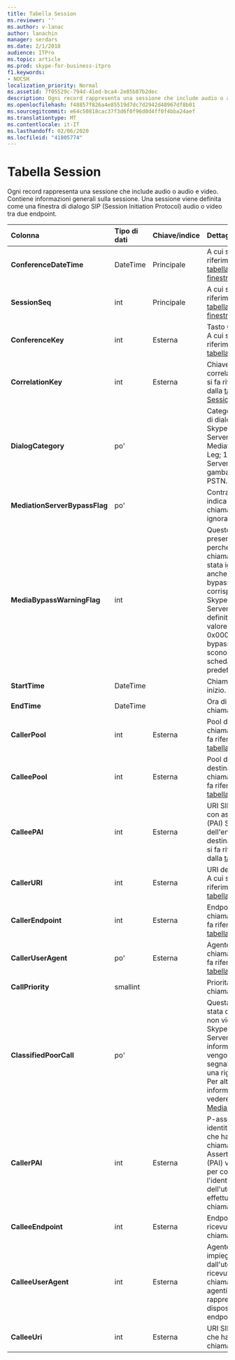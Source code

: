 ```yaml
---
title: Tabella Session
ms.reviewer: ''
ms.author: v-lanac
author: lanachin
manager: serdars
ms.date: 2/1/2018
audience: ITPro
ms.topic: article
ms.prod: skype-for-business-itpro
f1.keywords:
- NOCSH
localization_priority: Normal
ms.assetid: 7f05529c-794d-41ed-bca4-2e85b87b2dec
description: Ogni record rappresenta una sessione che include audio o audio e video. Contiene informazioni generali sulla sessione. Una sessione viene definita come una finestra di dialogo SIP (Session Initiation Protocol) audio o video tra due endpoint.
ms.openlocfilehash: f48857f826a4e85519d7dc7d2942d48967df8b01
ms.sourcegitcommit: e64c50818cac37f3d6f0f96d0d4ff0f4bba24aef
ms.translationtype: MT
ms.contentlocale: it-IT
ms.lasthandoff: 02/06/2020
ms.locfileid: "41805774"
---
```

# <a name="session-table"></a>Tabella Session
 
Ogni record rappresenta una sessione che include audio o audio e video. Contiene informazioni generali sulla sessione. Una sessione viene definita come una finestra di dialogo SIP (Session Initiation Protocol) audio o video tra due endpoint.
  
|**Colonna**|**Tipo di dati**|**Chiave/indice**|**Dettagli**|
|:-----|:-----|:-----|:-----|
|**ConferenceDateTime** <br/> |DateTime  <br/> |Principale  <br/> |A cui si fa riferimento dalla [tabella della finestra di dialogo](dialog.md).  <br/> |
|**SessionSeq** <br/> |int  <br/> |Principale  <br/> |A cui si fa riferimento dalla [tabella della finestra di dialogo](dialog.md).  <br/> |
|**ConferenceKey** <br/> |int  <br/> |Esterna  <br/> |Tasto Conferenza. A cui si fa riferimento dalla [tabella conferenze](conference.md).  <br/> |
|**CorrelationKey** <br/> |int  <br/> |Esterna  <br/> |Chiave di correlazione. A cui si fa riferimento dalla [tabella SessionCorrelation](sessioncorrelation.md).  <br/> |
|**DialogCategory** <br/> |po'  <br/> | <br/> |Categoria finestra di dialogo; 0 è Skype for Business Server to Mediation Server Leg; 1 è Mediation Server per la gamba del gateway PSTN.  <br/> |
|**MediationServerBypassFlag** <br/> |po'  <br/> ||Contrassegno che indica se la chiamata è stata ignorata o meno.  <br/> |
|**MediaBypassWarningFlag** <br/> |int  <br/> ||Questo campo, se presente, indica perché una chiamata non è stata ignorata anche se gli ID di bypass corrispondono. Per Skype for Business Server, viene definito un solo valore.  <br/> 0x0001-ID di bypass sconosciuto per la scheda di rete predefinita.  <br/> |
|**StartTime** <br/> |DateTime  <br/> | <br/> |Chiama ora di inizio.  <br/> |
|**EndTime** <br/> |DateTime  <br/> | <br/> |Ora di fine chiamata.  <br/> |
|**CallerPool** <br/> |int  <br/> |Esterna  <br/> |Pool del chiamante. A cui si fa riferimento dalla [tabella pool](pool.md).  <br/> |
|**CalleePool** <br/> |int  <br/> |Esterna  <br/> |Pool del destinatario della chiamata. A cui si fa riferimento dalla [tabella pool](pool.md).  <br/> |
|**CalleePAI** <br/> |int  <br/> |Esterna  <br/> |URI SIP nell'identità con asserzione p (PAI) SIP dell'endpoint di destinazione. A cui si fa riferimento dalla [tabella utente](user-0.md).  <br/> |
|**CallerURI** <br/> |int  <br/> |Esterna  <br/> |URI del chiamante. A cui si fa riferimento dalla [tabella utente](user-0.md).  <br/> |
|**CallerEndpoint** <br/> |int  <br/> |Esterna  <br/> |Endpoint del chiamante. A cui si fa riferimento dalla [tabella endpoint](endpoint.md).  <br/> |
|**CallerUserAgent** <br/> |po'  <br/> |Esterna  <br/> |Agente utente del chiamante. A cui si fa riferimento dalla [tabella UserAgent](useragent.md).  <br/> |
|**CallPriority** <br/> |smallint  <br/> ||Priorità di questa chiamata.  <br/> |
|**ClassifiedPoorCall** <br/> |po'  <br/> ||Questa colonna è stata deprecata e non viene usata in Skype for Business Server. Queste informazioni vengono invece segnalate in base a una riga per media. Per altre informazioni, vedere la [Tabella MediaLine](medialine-0.md) . <br/> |
|**CallerPAI** <br/> |int  <br/> |Esterna  <br/> |P-asserzione-identità dell'utente che ha effettuato la chiamata. Il P-Asserted-Identity (PAI) viene usato per comunicare l'identità effettiva dell'utente che ha effettuato la chiamata.  <br/> |
|**CalleeEndpoint** <br/> |int  <br/> |Esterna  <br/> |Endpoint che ha ricevuto la chiamata.  <br/> |
|**CalleeUserAgent** <br/> |int  <br/> |Esterna  <br/> |Agente utente impiegato dall'utente che ha ricevuto la chiamata. Gli agenti utente rappresentano il dispositivo endpoint client.  <br/> |
|**CalleeUri** <br/> |int  <br/> |Esterna  <br/> |URI SIP dell'utente che ha ricevuto la chiamata.  <br/> |
   

